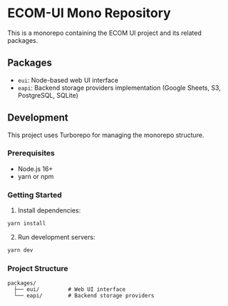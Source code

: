 # ECOM-UI Mono Repository

This is a monorepo containing the ECOM UI project and its related packages.

## Packages

- `eui`: Node-based web UI interface
- `eapi`: Backend storage providers implementation (Google Sheets, S3, PostgreSQL, SQLite)

## Development

This project uses Turborepo for managing the monorepo structure.

### Prerequisites

- Node.js 16+
- yarn or npm

### Getting Started

1. Install dependencies:
```bash
yarn install
```

2. Run development servers:
```bash
yarn dev
```

### Project Structure

```
packages/
  ├── eui/         # Web UI interface
  └── eapi/        # Backend storage providers
```